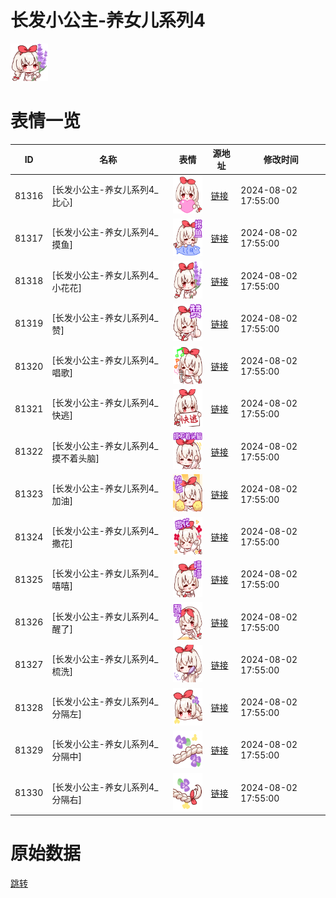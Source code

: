 # 长发小公主-养女儿系列4

<img src="./cover.png" height="60" alt="cover" />

# 表情一览

|ID|名称|表情|源地址|修改时间|
|----|----|----|----|----|
|81316|[长发小公主-养女儿系列4_比心]|<img src="./pic/081316_%5B长发小公主-养女儿系列4_比心%5D.png" height="60" alt="比心"/>|[链接](https://i0.hdslb.com/bfs/garb/aa7a50cd49bb23c08841cf1f62670675b17cb067.png)|2024-08-02 17:55:00|
|81317|[长发小公主-养女儿系列4_摸鱼]|<img src="./pic/081317_%5B长发小公主-养女儿系列4_摸鱼%5D.png" height="60" alt="摸鱼"/>|[链接](https://i0.hdslb.com/bfs/garb/9f5a2388741ffe13295ed1061e4c78cac5b8e08d.png)|2024-08-02 17:55:00|
|81318|[长发小公主-养女儿系列4_小花花]|<img src="./pic/081318_%5B长发小公主-养女儿系列4_小花花%5D.png" height="60" alt="小花花"/>|[链接](https://i0.hdslb.com/bfs/garb/cc0dab3d4791b46e5dc6cbfba9ae38c90e619312.png)|2024-08-02 17:55:00|
|81319|[长发小公主-养女儿系列4_赞]|<img src="./pic/081319_%5B长发小公主-养女儿系列4_赞%5D.png" height="60" alt="赞"/>|[链接](https://i0.hdslb.com/bfs/garb/4efaf596fc37287afebdba09e312168b50149c43.png)|2024-08-02 17:55:00|
|81320|[长发小公主-养女儿系列4_唱歌]|<img src="./pic/081320_%5B长发小公主-养女儿系列4_唱歌%5D.png" height="60" alt="唱歌"/>|[链接](https://i0.hdslb.com/bfs/garb/d47e8f30df499b12e4564502082d6dbaa284d5d2.png)|2024-08-02 17:55:00|
|81321|[长发小公主-养女儿系列4_快逃]|<img src="./pic/081321_%5B长发小公主-养女儿系列4_快逃%5D.png" height="60" alt="快逃"/>|[链接](https://i0.hdslb.com/bfs/garb/cb4ed2ca1801f1847fc910eb0628f14fae23c90d.png)|2024-08-02 17:55:00|
|81322|[长发小公主-养女儿系列4_摸不着头脑]|<img src="./pic/081322_%5B长发小公主-养女儿系列4_摸不着头脑%5D.png" height="60" alt="摸不着头脑"/>|[链接](https://i0.hdslb.com/bfs/garb/9d224f656ff21b840b02b24cd15f76ef82e2e7bb.png)|2024-08-02 17:55:00|
|81323|[长发小公主-养女儿系列4_加油]|<img src="./pic/081323_%5B长发小公主-养女儿系列4_加油%5D.png" height="60" alt="加油"/>|[链接](https://i0.hdslb.com/bfs/garb/5c2596784183baeb5ef4f411f4ee5650f9e81d46.png)|2024-08-02 17:55:00|
|81324|[长发小公主-养女儿系列4_撒花]|<img src="./pic/081324_%5B长发小公主-养女儿系列4_撒花%5D.png" height="60" alt="撒花"/>|[链接](https://i0.hdslb.com/bfs/garb/d0011c378658806665da895445d6618fefaf0726.png)|2024-08-02 17:55:00|
|81325|[长发小公主-养女儿系列4_嘻嘻]|<img src="./pic/081325_%5B长发小公主-养女儿系列4_嘻嘻%5D.png" height="60" alt="嘻嘻"/>|[链接](https://i0.hdslb.com/bfs/garb/33d19dce1fc815ad967ff3270c1ae80fca3aaa2a.png)|2024-08-02 17:55:00|
|81326|[长发小公主-养女儿系列4_醒了]|<img src="./pic/081326_%5B长发小公主-养女儿系列4_醒了%5D.png" height="60" alt="醒了"/>|[链接](https://i0.hdslb.com/bfs/garb/22b21d77e836375f2aa9c724c444b4e64b6437a3.png)|2024-08-02 17:55:00|
|81327|[长发小公主-养女儿系列4_梳洗]|<img src="./pic/081327_%5B长发小公主-养女儿系列4_梳洗%5D.png" height="60" alt="梳洗"/>|[链接](https://i0.hdslb.com/bfs/garb/14eba77fd8b64d2d3683cbf9d54395a95460e821.png)|2024-08-02 17:55:00|
|81328|[长发小公主-养女儿系列4_分隔左]|<img src="./pic/081328_%5B长发小公主-养女儿系列4_分隔左%5D.png" height="60" alt="分隔左"/>|[链接](https://i0.hdslb.com/bfs/garb/723b3118dcfbfaf39beb8debd32b4cd07c1c37a3.png)|2024-08-02 17:55:00|
|81329|[长发小公主-养女儿系列4_分隔中]|<img src="./pic/081329_%5B长发小公主-养女儿系列4_分隔中%5D.png" height="60" alt="分隔中"/>|[链接](https://i0.hdslb.com/bfs/garb/8e4cbc393b30bb02f5843d025db68fdbac2a7e2f.png)|2024-08-02 17:55:00|
|81330|[长发小公主-养女儿系列4_分隔右]|<img src="./pic/081330_%5B长发小公主-养女儿系列4_分隔右%5D.png" height="60" alt="分隔右"/>|[链接](https://i0.hdslb.com/bfs/garb/bb30e2606ebf964250c9eed604a5e716b061aeb5.png)|2024-08-02 17:55:00|

# 原始数据

[跳转](./raw.json)

